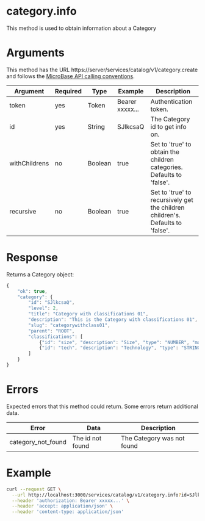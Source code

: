 # category.info

This method is used to obtain information about a Category

# Arguments

This method has the URL https://server/services/catalog/v1/category.create and 
follows the [MicroBase API calling conventions](../calling-conventions.html).

Argument | Required | Type | Example | Description
---------|----------|------|---------|------------
token         | yes | Token   | Bearer xxxxx... | Authentication token.
id            | yes | String  | SJlkcsaQ        | The Category id to get info on.
withChildrens | no  | Boolean | true            | Set to 'true' to obtain the children categories. Defaults to 'false'.
recursive     | no  | Boolean | true            | Set to 'true' to recursively get the children children's. Defaults to 'false'. 

# Response

Returns a Category object:

```javascript
{
    "ok": true,
    "category": {
        "id": "SJlkcsaQ",
        "level": 2,
        "title": "Category with classifications 01",
        "description": "This is the Category with classifications 01",
        "slug": "categorywithclass01",
        "parent": "ROOT",
        "classifications": [
            {"id": "size", "description": "Size", "type": "NUMBER", "mandatory": true},
            {"id": "tech", "description": "Technology", "type": "STRING", "mandatory": true}
        ]
    }
}
```

# Errors

Expected errors that this method could return. Some errors return additional data.

Error | Data | Description
------|------|------------
category_not_found | The id not found | The Category was not found

# Example

```bash
curl --request GET \
  --url http://localhost:3000/services/catalog/v1/category.info?id=SJlkcsaQ \
  --header 'authorization: Bearer xxxxx...' \
  --header 'accept: application/json' \
  --header 'content-type: application/json'
```